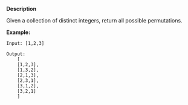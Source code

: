 **Description**  

Given a collection of distinct integers, return all possible permutations.

**Example:**
```
Input: [1,2,3]  

Output:
    [
    [1,2,3],
    [1,3,2],
    [2,1,3],
    [2,3,1],
    [3,1,2],
    [3,2,1]
    ]
```